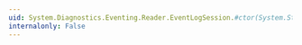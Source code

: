```yaml
---
uid: System.Diagnostics.Eventing.Reader.EventLogSession.#ctor(System.String)
internalonly: False
---
```

